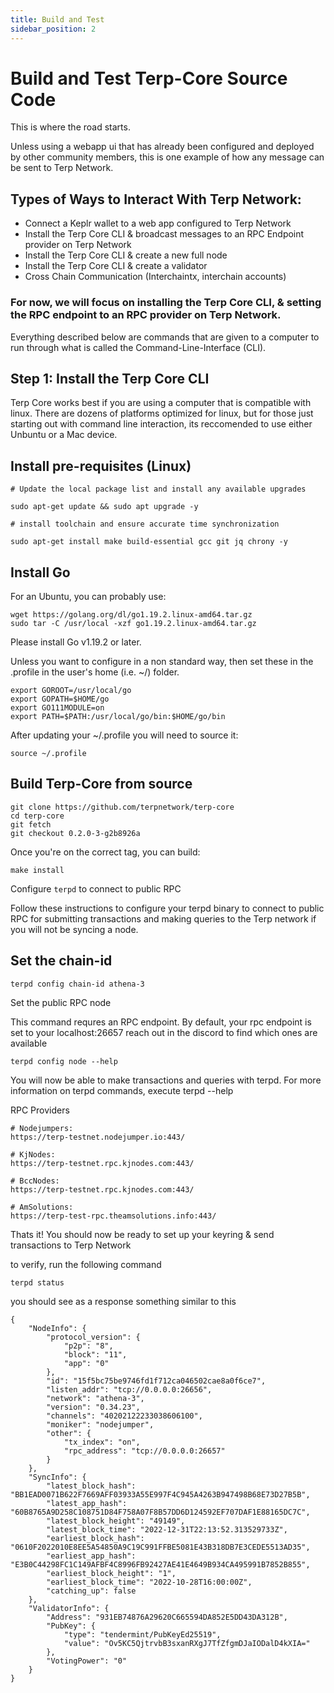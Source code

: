 ```yaml
---
title: Build and Test
sidebar_position: 2
---
```



# Build and Test Terp-Core Source Code

This is where the road starts.

Unless using a webapp ui that has already been configured and deployed by other community members, this is one example of how any message can be sent to Terp Network. 

## Types of Ways to Interact With Terp Network:

- Connect a Keplr wallet to a web app configured to Terp Network 
- Install the Terp Core CLI & broadcast messages to an RPC Endpoint provider on Terp Network
- Install the Terp Core CLI & create a new full node
- Install the Terp Core CLI & create a validator
- Cross Chain Communication (Interchaintx, interchain accounts)  

### For now, we will focus on installing the Terp Core CLI, & setting the RPC endpoint to an RPC provider on Terp Network.

Everything described below are commands that are given to a computer to run through what is called the Command-Line-Interface (CLI). 

## Step 1: Install the Terp Core CLI

Terp Core works best if you are using a computer that is compatible with linux.  There are dozens of platforms optimized for linux, but for those just starting out with command line interaction, its reccomended to use either Unbuntu or a Mac device. 



## Install pre-requisites (Linux)
```
# Update the local package list and install any available upgrades

sudo apt-get update && sudo apt upgrade -y

# install toolchain and ensure accurate time synchronization

sudo apt-get install make build-essential gcc git jq chrony -y
```

## Install Go

For an Ubuntu, you can probably use:
```
wget https://golang.org/dl/go1.19.2.linux-amd64.tar.gz
sudo tar -C /usr/local -xzf go1.19.2.linux-amd64.tar.gz
```
Please install Go v1.19.2 or later.

Unless you want to configure in a non standard way, then set these in the .profile in the user's home (i.e. ~/) folder.
```
export GOROOT=/usr/local/go
export GOPATH=$HOME/go
export GO111MODULE=on
export PATH=$PATH:/usr/local/go/bin:$HOME/go/bin
```
After updating your ~/.profile you will need to source it:
```
source ~/.profile
```
## Build Terp-Core from source
```
git clone https://github.com/terpnetwork/terp-core
cd terp-core
git fetch
git checkout 0.2.0-3-g2b8926a
```
Once you're on the correct tag, you can build:
```
make install
```
Configure `terpd` to connect to public RPC

Follow these instructions to configure your terpd binary to connect to public RPC for submitting transactions and making queries to the Terp network if you will not be syncing a node.

## Set the chain-id
```
terpd config chain-id athena-3
```
Set the public RPC node 

This command requres an RPC endpoint. By default, your rpc endpoint is set to your localhost:26657 reach out in the discord to find which ones are available
```
terpd config node --help
```
You will now be able to make transactions and queries with terpd. For more information on terpd commands, execute terpd --help

RPC Providers
```
# Nodejumpers: 
https://terp-testnet.nodejumper.io:443/

# KjNodes: 
https://terp-testnet.rpc.kjnodes.com:443/

# BccNodes:
https://terp-testnet.rpc.kjnodes.com:443/

# AmSolutions:
https://terp-test-rpc.theamsolutions.info:443/ 
``` 

Thats it! You should now be ready to set up your keyring & send transactions to Terp Network

to verify, run the following command
```
terpd status
```

you should see as a response something similar to this
```
{
    "NodeInfo": {
        "protocol_version": {
            "p2p": "8",
            "block": "11",
            "app": "0"
        },
        "id": "15f5bc75be9746fd1f712ca046502cae8a0f6ce7",
        "listen_addr": "tcp://0.0.0.0:26656",
        "network": "athena-3",
        "version": "0.34.23",
        "channels": "40202122233038606100",
        "moniker": "nodejumper",
        "other": {
            "tx_index": "on",
            "rpc_address": "tcp://0.0.0.0:26657"
        }
    },
    "SyncInfo": {
        "latest_block_hash": "BB1EAD0071B622F7669AFF03933A55E997F4C945A4263B947498B68E73D27B5B",
        "latest_app_hash": "60B8765A9D258C108751D84F758A07F8B57DD6D124592EF707DAF1E88165DC7C",
        "latest_block_height": "49149",
        "latest_block_time": "2022-12-31T22:13:52.313529733Z",
        "earliest_block_hash": "0610F2022010E8EE5A54850A9C19C991FFBE5081E43B318DB7E3CEDE5513AD35",
        "earliest_app_hash": "E3B0C44298FC1C149AFBF4C8996FB92427AE41E4649B934CA495991B7852B855",
        "earliest_block_height": "1",
        "earliest_block_time": "2022-10-28T16:00:00Z",
        "catching_up": false
    },
    "ValidatorInfo": {
        "Address": "931EB74876A29620C665594DA852E5DD43DA312B",
        "PubKey": {
            "type": "tendermint/PubKeyEd25519",
            "value": "Ov5KC5QjtrvbB3sxanRXgJ7TfZfgmDJaIODalD4kXIA="
        },
        "VotingPower": "0"
    }
}
```